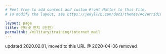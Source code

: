 ```yaml
---
# Feel free to add content and custom Front Matter to this file.
# To modify the layout, see https://jekyllrb.com/docs/themes/#overriding-theme-defaults

layout: page
title: 인터넷 편지 (인편)
permalink: /military/training/internet_mail
---
```

updated 2020.02.01, moved to this URL @ 2020-04-06
removed



